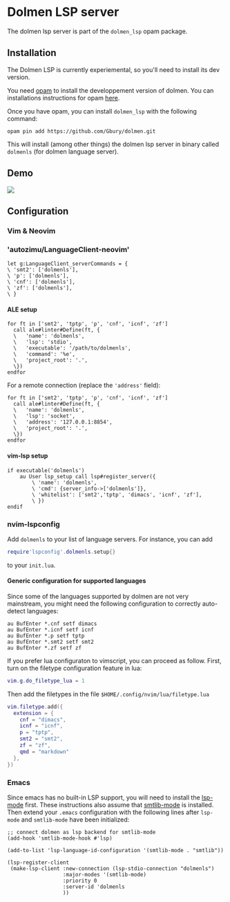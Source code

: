 
# Dolmen LSP server

The dolmen lsp server is part of the `dolmen_lsp` opam package.

## Installation

The Dolmen LSP is currently experiemental, so you'll need to install its dev version.

You need [opam](https://opam.ocaml.org/) to install the developpement version of dolmen.
You can installations instructions for opam [here](https://opam.ocaml.org/doc/Install.html).

Once you have opam, you can install `dolmen_lsp` with the following command:

    opam pin add https://github.com/Gbury/dolmen.git

This will install (among other things) the dolmen lsp server in binary called
`dolmenls` (for dolmen language server).

## Demo

<a href="https://asciinema.org/a/MoaXpOZJnrJDyrB5gZneuWZxd" target="_blank"><img src="https://asciinema.org/a/MoaXpOZJnrJDyrB5gZneuWZxd.svg" /></a>

## Configuration

### Vim & Neovim

### 'autozimu/LanguageClient-neovim'

```vim
let g:LanguageClient_serverCommands = {
\ 'smt2': ['dolmenls'],
\ 'p': ['dolmenls'],
\ 'cnf': ['dolmenls'],
\ 'zf': ['dolmenls'],
\ }
```

#### ALE setup

```vim
for ft in ['smt2', 'tptp', 'p', 'cnf', 'icnf', 'zf']
  call ale#linter#Define(ft, {
  \   'name': 'dolmenls',
  \   'lsp': 'stdio',
  \   'executable': '/path/to/dolmenls',
  \   'command': '%e',
  \   'project_root': '.',
  \})
endfor
```

For a remote connection (replace the `'address'` field):

```vim
for ft in ['smt2', 'tptp', 'p', 'cnf', 'icnf', 'zf']
  call ale#linter#Define(ft, {
  \   'name': 'dolmenls',
  \   'lsp': 'socket',
  \   'address': '127.0.0.1:8854',
  \   'project_root': '.',
  \})
endfor
```

#### vim-lsp setup

```vim
if executable('dolmenls')
    au User lsp_setup call lsp#register_server({
        \ 'name': 'dolmenls',
        \ 'cmd': {server_info->['dolmenls']},
        \ 'whitelist': ['smt2','tptp', 'dimacs', 'icnf', 'zf'],
        \ })
endif
```

### nvim-lspconfig
Add `dolmenls` to your list of language servers. For instance, you can add

```lua 
require'lspconfig'.dolmenls.setup{}
```

to your `init.lua`.

#### Generic configuration for supported languages

Since some of the languages supported by dolmen are not very mainstream,
you might need the following configuration to correctly auto-detect languages:

```vim
au BufEnter *.cnf setf dimacs
au BufEnter *.icnf setf icnf
au BufEnter *.p setf tptp
au BufEnter *.smt2 setf smt2
au BufEnter *.zf setf zf
```

If you prefer lua configuraton to vimscript, you can proceed as follow.
First, turn on the filetype configuration feature in lua:

```lua
vim.g.do_filetype_lua = 1
```
Then add the filetypes in the file `$HOME/.config/nvim/lua/filetype.lua`

```lua
vim.filetype.add({
  extension = {
    cnf = "dimacs",
    icnf = "icnf",
    p = "tptp",
    smt2 = "smt2",
    zf = "zf",
    qmd = "markdown"
  },
})
```

### Emacs

Since emacs has no built-in LSP support, you will need to install
the [lsp-mode](https://github.com/emacs-lsp/lsp-mode) first. These instructions also
assume that [smtlib-mode](https://github.com/mebsout/smtlib-mode) is installed. Then extend your
`.emacs` configuration with the following lines after `lsp-mode` and `smtlib-mode` have been initialized:

```
;; connect dolmen as lsp backend for smtlib-mode
(add-hook 'smtlib-mode-hook #'lsp)

(add-to-list 'lsp-language-id-configuration '(smtlib-mode . "smtlib"))

(lsp-register-client
 (make-lsp-client :new-connection (lsp-stdio-connection "dolmenls")
                  :major-modes '(smtlib-mode)
                  :priority 0
                  :server-id 'dolmenls
                  ))
```

